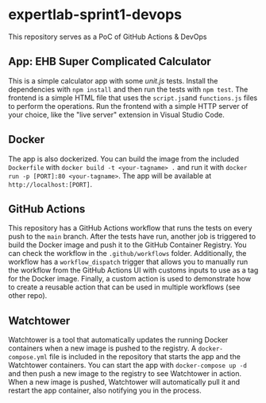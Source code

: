 # expertlab-sprint1-devops
This repository serves as a PoC of GitHub Actions & DevOps

## App: EHB Super Complicated Calculator
This is a simple calculator app with some *unit.js* tests. Install the dependencies with `npm install` and then run the tests with `npm test`.
The frontend is a simple HTML file that uses the `script.js`and `functions.js` files to perform the operations. Run the frontend with a simple HTTP server of your choice, like the "live server" extension in Visual Studio Code.

## Docker
The app is also dockerized. You can build the image from the included `Dockerfile` with `docker build -t <your-tagname> .` and run it with `docker run -p [PORT]:80 <your-tagname>`. The app will be available at `http://localhost:[PORT]`.

## GitHub Actions
This repository has a GitHub Actions workflow that runs the tests on every push to the `main` branch. After the tests have run, another job is triggered to build the Docker image and push it to the GitHub Container Registry. You can check the workflow in the `.github/workflows` folder. Additionally, the workflow has a `workflow_dispatch` trigger that allows you to manually run the workflow from the GitHub Actions UI with customs inputs to use as a tag for the Docker image. Finally, a custom action is used to demonstrate how to create a reusable action that can be used in multiple workflows (see other repo).

## Watchtower
Watchtower is a tool that automatically updates the running Docker containers when a new image is pushed to the registry. A `docker-compose.yml` file is included in the repository that starts the app and the Watchtower containers. You can start the app with `docker-compose up -d` and then push a new image to the registry to see Watchtower in action.	When a new image is pushed, Watchtower will automatically pull it and restart the app container, also notifying you in the process.
